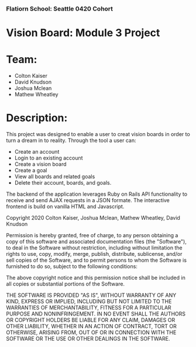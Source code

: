 ### Flatiorn School: Seattle 0420 Cohort
# Vision Board: Module 3 Project

# Team:
* Colton Kaiser
* David Knudson
* Joshua Mclean
* Mathew Wheatley

# Description: 
This project was designed to enable a user to creat vision boards in order to turn a dream in to reality. Through the tool a user can:

* Create an account
* Login to an existing account
* Create a vision board
* Create a goal
* View all boards and related goals
* Delete their account, boards, and goals.

The backend of the application leverages Ruby on Rails API functionality to receive and send AJAX requests in a JSON formate. The interactive frontend is build on vanilla HTML and Javascript.


Copyright 2020 Colton Kaiser, Joshua Mclean, Mathew Wheatley, David Knudson

Permission is hereby granted, free of charge, to any person obtaining a copy of this software and associated documentation files (the "Software"), to deal in the Software without restriction, including without limitation the rights to use, copy, modify, merge, publish, distribute, sublicense, and/or sell copies of the Software, and to permit persons to whom the Software is furnished to do so, subject to the following conditions:

The above copyright notice and this permission notice shall be included in all copies or substantial portions of the Software.

THE SOFTWARE IS PROVIDED "AS IS", WITHOUT WARRANTY OF ANY KIND, EXPRESS OR IMPLIED, INCLUDING BUT NOT LIMITED TO THE WARRANTIES OF MERCHANTABILITY, FITNESS FOR A PARTICULAR PURPOSE AND NONINFRINGEMENT. IN NO EVENT SHALL THE AUTHORS OR COPYRIGHT HOLDERS BE LIABLE FOR ANY CLAIM, DAMAGES OR OTHER LIABILITY, WHETHER IN AN ACTION OF CONTRACT, TORT OR OTHERWISE, ARISING FROM, OUT OF OR IN CONNECTION WITH THE SOFTWARE OR THE USE OR OTHER DEALINGS IN THE SOFTWARE.
